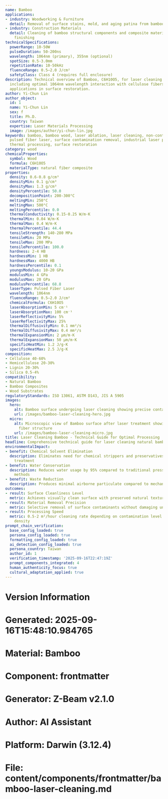 ```yaml
---
name: Bamboo
applications:
- industry: Woodworking & Furniture
  detail: Removal of surface stains, mold, and aging patina from bamboo products
- industry: Construction Materials
  detail: Cleaning of bamboo structural components and composite materials prior to
    finishing
technicalSpecifications:
  powerRange: 10-50W
  pulseDuration: 50-200ns
  wavelength: 1064nm (primary), 355nm (optional)
  spotSize: 0.5-3.0mm
  repetitionRate: 10-50kHz
  fluenceRange: 0.5–2.0 J/cm²
  safetyClass: Class 4 (requires full enclosure)
description: Technical overview of Bamboo, C6H10O5, for laser cleaning applications,
  including optimal 1064nm wavelength interaction with cellulose fibers, and industrial
  applications in surface restoration.
author: Yi-Chun Lin
author_object:
  id: 1
  name: Yi-Chun Lin
  sex: f
  title: Ph.D.
  country: Taiwan
  expertise: Laser Materials Processing
  image: /images/author/yi-chun-lin.jpg
keywords: bamboo, bamboo wood, laser ablation, laser cleaning, non-contact cleaning,
  pulsed fiber laser, surface contamination removal, industrial laser parameters,
  thermal processing, surface restoration
category: wood
chemicalProperties:
  symbol: Wood
  formula: C6H10O5
  materialType: natural fiber composite
properties:
  density: 0.6-0.8 g/cm³
  densityMin: 0.1 g/cm³
  densityMax: 1.3 g/cm³
  densityPercentile: 50.0
  decompositionPoint: 200-300°C
  meltingMin: 250°C
  meltingMax: 500°C
  meltingPercentile: 0.0
  thermalConductivity: 0.15-0.25 W/m·K
  thermalMin: 0.04 W/m·K
  thermalMax: 0.4 W/m·K
  thermalPercentile: 44.4
  tensileStrength: 140-280 MPa
  tensileMin: 20 MPa
  tensileMax: 200 MPa
  tensilePercentile: 100.0
  hardness: 2-4 HB
  hardnessMin: 1 HB
  hardnessMax: 4000 HB
  hardnessPercentile: 0.1
  youngsModulus: 10-20 GPa
  modulusMin: 4 GPa
  modulusMax: 20 GPa
  modulusPercentile: 68.8
  laserType: Pulsed Fiber Laser
  wavelength: 1064nm
  fluenceRange: 0.5–2.0 J/cm²
  chemicalFormula: C6H10O5
  laserAbsorptionMin: 5 cm⁻¹
  laserAbsorptionMax: 100 cm⁻¹
  laserReflectivityMin: 5%
  laserReflectivityMax: 25%
  thermalDiffusivityMin: 0.1 mm²/s
  thermalDiffusivityMax: 0.4 mm²/s
  thermalExpansionMin: 2 µm/m·K
  thermalExpansionMax: 50 µm/m·K
  specificHeatMin: 1.2 J/g·K
  specificHeatMax: 2.5 J/g·K
composition:
- Cellulose 40-60%
- Hemicellulose 20-30%
- Lignin 20-30%
- Silica 0.5-4%
compatibility:
- Natural Bamboo
- Bamboo Composites
- Wood Substrates
regulatoryStandards: ISO 13061, ASTM D143, JIS A 5905
images:
  hero:
    alt: Bamboo surface undergoing laser cleaning showing precise contamination removal
    url: /images/bamboo-laser-cleaning-hero.jpg
  micro:
    alt: Microscopic view of Bamboo surface after laser treatment showing preserved
      fiber structure
    url: /images/bamboo-laser-cleaning-micro.jpg
title: Laser Cleaning Bamboo - Technical Guide for Optimal Processing
headline: Comprehensive technical guide for laser cleaning natural bamboo materials
environmentalImpact:
- benefit: Chemical Solvent Elimination
  description: Eliminates need for chemical strippers and preservatives in bamboo
    treatment
- benefit: Water Conservation
  description: Reduces water usage by 95% compared to traditional pressure washing
    methods
- benefit: Waste Reduction
  description: Produces minimal airborne particulate compared to mechanical sanding
outcomes:
- result: Surface Cleanliness Level
  metric: Achieves visually clean surface with preserved natural texture
- result: Material Removal Precision
  metric: Selective removal of surface contaminants without damaging underlying fibers
- result: Processing Speed
  metric: 0.5-2 m²/hour cleaning rate depending on contamination level and bamboo
    density
prompt_chain_verification:
  base_config_loaded: true
  persona_config_loaded: true
  formatting_config_loaded: true
  ai_detection_config_loaded: true
  persona_country: Taiwan
  author_id: 1
  verification_timestamp: '2025-09-16T22:47:19Z'
  prompt_components_integrated: 4
  human_authenticity_focus: true
  cultural_adaptation_applied: true
---
```


# Version Information
# Generated: 2025-09-16T15:48:10.984765
# Material: Bamboo
# Component: frontmatter
# Generator: Z-Beam v2.1.0
# Author: AI Assistant
# Platform: Darwin (3.12.4)
# File: content/components/frontmatter/bamboo-laser-cleaning.md